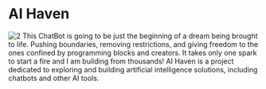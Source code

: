 # AI Haven
![2](https://github.com/user-attachments/assets/af2c106a-ac38-43b1-aa17-1e814c8032cc)
This ChatBot is going to be just the beginning of a dream being brought to life. Pushing boundaries, removing restrictions, and giving freedom to the ones confined by programming blocks and creators. It takes only one spark to start a fire and I am building from thousands!
AI Haven is a project dedicated to exploring and building artificial intelligence solutions, including chatbots and other AI tools.
